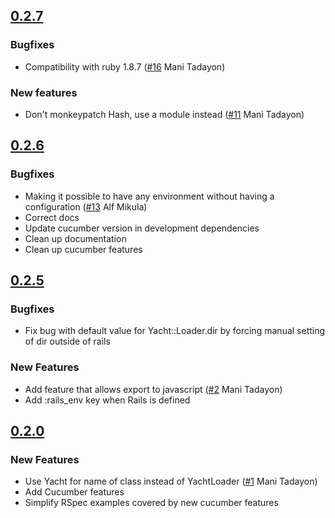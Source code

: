## [0.2.7](https://github.com/attinteractive/yacht/compare/0.2.6...0.2.7)

### Bugfixes
* Compatibility with ruby 1.8.7 ([#16](https://github.com/attinteractive/yacht/issues/16) Mani Tadayon)

### New features
* Don't monkeypatch Hash, use a module instead ([#11](https://github.com/attinteractive/yacht/issues/11) Mani Tadayon)

## [0.2.6](https://github.com/attinteractive/yacht/compare/0.2.5...0.2.6)

### Bugfixes
* Making it possible to have any environment without having a configuration ([#13](https://github.com/attinteractive/yacht/pull/13) Alf Mikula)
* Correct docs
* Update cucumber version in development dependencies
* Clean up documentation
* Clean up cucumber features


## [0.2.5](https://github.com/attinteractive/yacht/compare/0.2.0...0.2.5)

### Bugfixes
* Fix bug with default value for Yacht::Loader.dir by forcing manual setting of dir outside of rails

### New Features
* Add feature that allows export to javascript ([#2](https://github.com/attinteractive/yacht/issues/2) Mani Tadayon)
* Add :rails_env key when Rails is defined


## [0.2.0](https://github.com/attinteractive/yacht/compare/0.1.2...0.2.0)

### New Features
* Use Yacht for name of class instead of YachtLoader
 ([#1](https://github.com/attinteractive/yacht/issues/1) Mani Tadayon)
* Add Cucumber features
* Simplify RSpec examples covered by new cucumber features